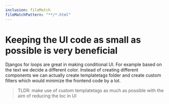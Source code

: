 ```yaml
---
inclusion: fileMatch
fileMatchPattern: "**/*.html"
---
```


# Keeping the UI code as small as possible is very beneficial

Djangos for loops are great in making conditional UI. For example based on the text we decide a different color. Instead of creating different components we can actually create templatetags folder and create custom filters which would minimize the frontend code by a lot.

> TLDR: make use of custom templatetags as much as possible with the aim of reducing the loc in UI